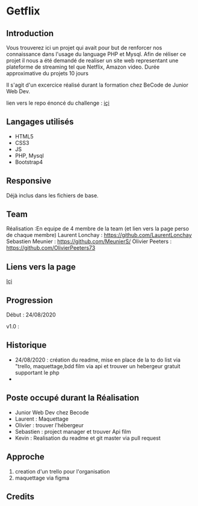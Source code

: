 # Getflix


## Introduction

Vous trouverez ici un projet qui avait pour but de renforcer nos connaissance dans l'usage du language PHP et Mysql.
Afin de réliser ce projet il nous a été demandé de realiser un site web representant une plateforme de streaming tel que Netflix, Amazon video.
Durée approximative du projets 10 jours 

Il s'agit d'un excercice réalisé durant la formation chez BeCode de Junior Web Dev.  

lien vers le repo énoncé du challenge : [içi](https://github.com/becodeorg/BXL-Swartz-3-21/blob/master/06-PHP/getflix_project.md)

## Langages utilisés

+ HTML5
+ CSS3  
+ JS
+ PHP, Mysql
+ Bootstrap4

## Responsive

Déjà inclus dans les fichiers de base.

## Team

Réalisation :En equipe de 4 
membre de la team (et lien vers la page perso de chaque membre)
Laurent Lonchay : https://github.com/LaurentLonchay
Sebastien Meunier : https://github.com/MeunierS/
Olivier Peeters : https://github.com/OlivierPeeters73

## Liens vers la page  

[Içi](https://github.com/becodeorg/BXL-Swartz-3-21/blob/master/06-PHP/getflix_project.md)  

## Progression

Début : 24/08/2020

v1.0 :   

## Historique

+ 24/08/2020  : création du readme, mise en place de la to do list via "trello, maquettage,bdd film via api et trouver un hebergeur gratuit supportant le php
+ 


## Poste occupé durant la Réalisation

+ Junior Web Dev chez Becode
+ Laurent : Maquettage
+ Olivier : trouver l'hébergeur 
+ Sebastien : project manager et trouver Api film 
+ Kevin : Realisation du readme et git master via pull request 

## Approche

1) creation d'un trello pour l'organisation
2) maquettage via figma




## Credits
